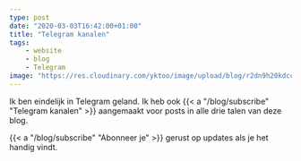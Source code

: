 ```yaml
---
type: post
date: "2020-03-03T16:42:00+01:00"
title: "Telegram kanalen"
tags:
    - website
    - blog
    - Telegram
image: "https://res.cloudinary.com/yktoo/image/upload/blog/r2dn9h20kdccoa0iwo26.jpg"
---
```


Ik ben eindelijk in Telegram geland. Ik heb ook {{< a "/blog/subscribe" "Telegram kanalen" >}} aangemaakt voor posts in alle drie talen van deze blog.

<!--more-->

{{< a "/blog/subscribe" "Abonneer je" >}} gerust op updates als je het handig vindt.